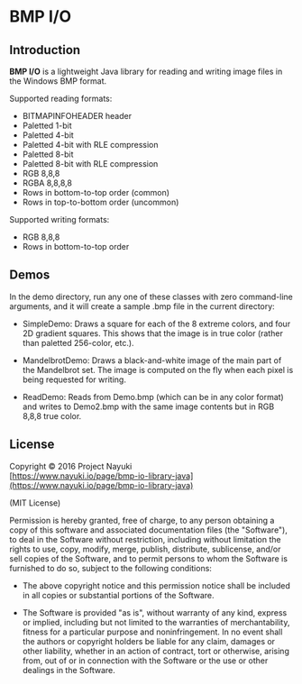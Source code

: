 BMP I/O
=======


Introduction
------------

**BMP I/O** is a lightweight Java library for reading and writing image files in the Windows BMP format.

Supported reading formats:

* BITMAPINFOHEADER header
* Paletted 1-bit
* Paletted 4-bit
* Paletted 4-bit with RLE compression
* Paletted 8-bit
* Paletted 8-bit with RLE compression
* RGB 8,8,8
* RGBA 8,8,8,8
* Rows in bottom-to-top order (common)
* Rows in top-to-bottom order (uncommon)

Supported writing formats:

* RGB 8,8,8
* Rows in bottom-to-top order


Demos
-----

In the demo directory, run any one of these classes with zero command-line arguments, and it will create a sample .bmp file in the current directory:

* SimpleDemo: Draws a square for each of the 8 extreme colors, and four 2D gradient squares. This shows that the image is in true color (rather than paletted 256-color, etc.).

* MandelbrotDemo: Draws a black-and-white image of the main part of the Mandelbrot set. The image is computed on the fly when each pixel is being requested for writing.

* ReadDemo: Reads from Demo.bmp (which can be in any color format) and writes to Demo2.bmp with the same image contents but in RGB 8,8,8 true color.


License
-------

Copyright © 2016 Project Nayuki  
[https://www.nayuki.io/page/bmp-io-library-java](https://www.nayuki.io/page/bmp-io-library-java)

(MIT License)

Permission is hereby granted, free of charge, to any person obtaining a copy of
this software and associated documentation files (the "Software"), to deal in
the Software without restriction, including without limitation the rights to
use, copy, modify, merge, publish, distribute, sublicense, and/or sell copies of
the Software, and to permit persons to whom the Software is furnished to do so,
subject to the following conditions:

* The above copyright notice and this permission notice shall be included in
  all copies or substantial portions of the Software.

* The Software is provided "as is", without warranty of any kind, express or
  implied, including but not limited to the warranties of merchantability,
  fitness for a particular purpose and noninfringement. In no event shall the
  authors or copyright holders be liable for any claim, damages or other
  liability, whether in an action of contract, tort or otherwise, arising from,
  out of or in connection with the Software or the use or other dealings in the
  Software.
